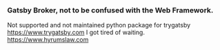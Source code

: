 ###  Gatsby Broker, not to be confused with the Web Framework.

Not supported and not maintained python package for  trygatsby  https://www.trygatsby.com
I got tired of waiting. https://www.hyrumslaw.com






